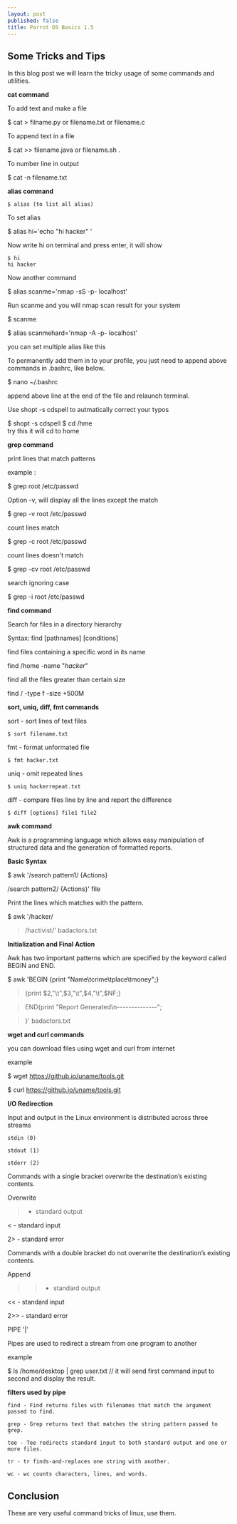 ```yaml
---
layout: post
published: false
title: Parrot OS Basics 1.5
---
```

## Some Tricks and Tips

In this blog post we will learn the tricky usage of some commands and utilities.

**cat command**

To add text and make a file


$ cat  > filname.py or filename.txt or filename.c 


To append text in a file


$ cat >> filename.java or filename.sh .


To number line in output


$ cat -n filename.txt


**alias command**

~~~
$ alias (to list all alias)
~~~

To set alias

$ alias hi='echo "hi hacker" '


Now write hi on terminal and press enter, it will show

~~~
$ hi
hi hacker
~~~

Now another command


$ alias scanme='nmap -sS -p- localhost'


Run scanme and you will nmap scan result for your system

$ scanme

$ alias scanmehard='nmap -A -p- localhost'

you can set multiple alias like this

To permanently add them in to your profile, you just need to append above commands in .bashrc, like below.

$ nano ~/.bashrc

append above line at the end of the file and relaunch terminal.


Use shopt -s cdspell to autmatically correct your typos

$ shopt -s cdspell
$ cd /hme            
try this it will cd to home

**grep command**

print lines that match patterns


example :

 $ grep root /etc/passwd


Option -v, will display all the lines except the match

$ grep -v root /etc/passwd

count lines match

$ grep -c root /etc/passwd

count lines doesn't match

$ grep -cv root /etc/passwd

search ignoring case

$ grep -i root /etc/passwd

**find command**


Search for files in a directory hierarchy

Syntax: find [pathnames] [conditions]

find files containing a specific word in its name

 find /home -name "*hacker*"

find all the files greater than certain size

 find / -type f -size +500M

**sort, uniq, diff, fmt commands**


sort - sort lines of text files
~~~
$ sort filename.txt
~~~
fmt - format unformated file
~~~
$ fmt hacker.txt
~~~
uniq - omit repeated lines

~~~
$ uniq hackerrepeat.txt
~~~

diff - compare files line by line and report the difference
~~~
$ diff [options] file1 file2
~~~
**awk command**

Awk is a programming language which allows easy manipulation of structured data and the generation of formatted reports.
 
 **Basic Syntax**
 
$ awk '/search pattern1/ {Actions}

/search pattern2/ {Actions}' file


Print the lines which matches with the pattern.

$ awk '/hacker/

> /hactivist/' badactors.txt


**Initialization and Final Action**

Awk has two important patterns which are specified by the keyword called BEGIN and END.


$ awk 'BEGIN {print
"Name\tcrime\tplace\tmoney";}

> {print $2,"\t",$3,"\t",$4,"\t",$NF;}

> END{print "Report Generated\n--------------";

> }' badactors.txt

**wget and curl commands**

you can download files using wget and curl from internet

example

$ wget https://github.io/uname/tools.git

$ curl https://github.io/uname/tools.git

**I/O Redirection**


Input and output in the Linux environment is distributed across three streams

    stdin (0)

    stdout (1)

    stderr (2)

Commands with a single bracket overwrite the destination’s existing contents.

Overwrite

 > - standard output

 < - standard input

 2> - standard error

Commands with a double bracket do not overwrite the destination’s existing contents.

Append

  >> - standard output

  << - standard input

  2>> - standard error

PIPE '|'

Pipes are used to redirect a stream from one program to another

example

$ ls /home/desktop | grep user.txt               // it will send first command input to second and display the result.


**filters used by pipe**



    find - Find returns files with filenames that match the argument passed to find.

    grep - Grep returns text that matches the string pattern passed to grep.

    tee - Tee redirects standard input to both standard output and one or more files.

    tr - tr finds-and-replaces one string with another.

    wc - wc counts characters, lines, and words.

## Conclusion

These are very useful command tricks of linux, use them.


